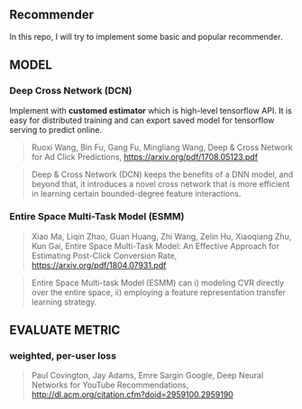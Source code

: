 ## Recommender

In this repo, I will try to implement some basic and popular recommender.

## MODEL
### Deep Cross Network (DCN)
  
  Implement with **customed estimator** which is high-level tensorflow API. It is easy for distributed training and can export saved model for tensorflow serving to predict online.
  
>Ruoxi Wang, Bin Fu, Gang Fu, Mingliang Wang, Deep & Cross Network for Ad Click Predictions, 
https://arxiv.org/pdf/1708.05123.pdf

>Deep & Cross Network (DCN) keeps the benefits of a DNN model, and beyond that, it introduces a novel cross network that is more efficient in learning certain bounded-degree feature interactions.


### Entire Space Multi-Task Model (ESMM)

>Xiao Ma, Liqin Zhao, Guan Huang, Zhi Wang, Zelin Hu, Xiaoqiang Zhu, Kun Gai, Entire Space Multi-Task Model: An Effective Approach for Estimating Post-Click Conversion Rate,
https://arxiv.org/pdf/1804.07931.pdf

>Entire Space Multi-task Model (ESMM) can i) modeling CVR directly over the entire space, ii) employing a feature representation transfer learning strategy.


## EVALUATE METRIC
### weighted, per-user loss
> Paul Covington, Jay Adams, Emre Sargin Google, Deep Neural Networks for YouTube Recommendations,
http://dl.acm.org/citation.cfm?doid=2959100.2959190

